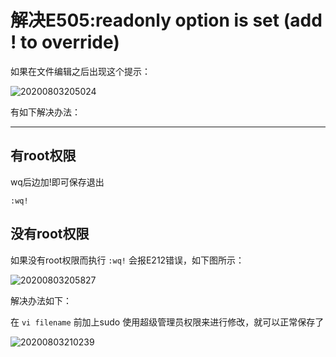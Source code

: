 # 解决E505:readonly option is set (add ! to override)

如果在文件编辑之后出现这个提示：

![20200803205024](https://cdn.jsdelivr.net/gh/leiyu1997/ImageHostingService@master/resources/blogs/20200803205024.png)

有如下解决办法：

---
## 有root权限

wq后边加!即可保存退出

```
:wq!
```

## 没有root权限

如果没有root权限而执行 `:wq!` 会报E212错误，如下图所示：

![20200803205827](https://cdn.jsdelivr.net/gh/leiyu1997/ImageHostingService@master/resources/blogs/20200803205827.png)

解决办法如下：

在 `vi filename` 前加上sudo 使用超级管理员权限来进行修改，就可以正常保存了

![20200803210239](https://cdn.jsdelivr.net/gh/leiyu1997/ImageHostingService@master/resources/blogs/20200803210239.png)